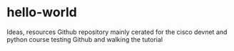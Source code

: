 # hello-world
Ideas, resources
Github repository mainly cerated for the cisco devnet and python course
testing Github and walking the tutorial
